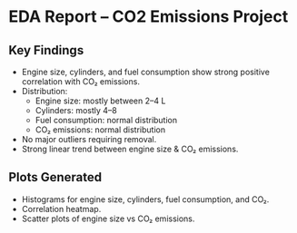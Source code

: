 # EDA Report – CO2 Emissions Project

## Key Findings
- Engine size, cylinders, and fuel consumption show strong positive correlation with CO₂ emissions.
- Distribution:
  - Engine size: mostly between 2–4 L
  - Cylinders: mostly 4–8
  - Fuel consumption: normal distribution
  - CO₂ emissions: normal distribution
- No major outliers requiring removal.
- Strong linear trend between engine size & CO₂ emissions.

## Plots Generated
- Histograms for engine size, cylinders, fuel consumption, and CO₂.
- Correlation heatmap.
- Scatter plots of engine size vs CO₂ emissions.
